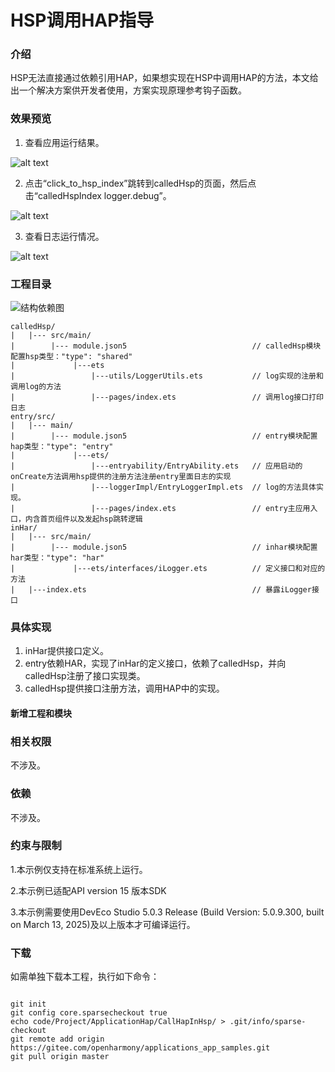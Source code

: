 # HSP调用HAP指导

### 介绍

HSP无法直接通过依赖引用HAP，如果想实现在HSP中调用HAP的方法，本文给出一个解决方案供开发者使用，方案实现原理参考钩子函数。

### 效果预览

1. 查看应用运行结果。

![alt text](figures/call-hap-in-hsp/image-31.png)

2. 点击“click_to_hsp_index”跳转到calledHsp的页面，然后点击“calledHspIndex logger.debug”。

![alt text](figures/call-hap-in-hsp/image-32.png)

3. 查看日志运行情况。

![alt text](figures/call-hap-in-hsp/image-33.png)

### 工程目录

![结构依赖图](figures/call-hap-in-hsp/image.png)

```
calledHsp/
|   |--- src/main/
|        |--- module.json5                            // calledHsp模块配置hsp类型："type": "shared"
|             |---ets
|                 |---utils/LoggerUtils.ets           // log实现的注册和调用log的方法
|                 |---pages/index.ets                 // 调用log接口打印日志
entry/src/
|   |--- main/
|        |--- module.json5                            // entry模块配置hap类型："type": "entry"
|             |---ets/
|                 |---entryability/EntryAbility.ets   // 应用启动的onCreate方法调用hsp提供的注册方法注册entry里面日志的实现
|                 |---loggerImpl/EntryLoggerImpl.ets  // log的方法具体实现。
|                 |---pages/index.ets                 // entry主应用入口，内含首页组件以及发起hsp跳转逻辑
inHar/
|   |--- src/main/
|        |--- module.json5                            // inhar模块配置har类型："type": "har"
|             |---ets/interfaces/iLogger.ets          // 定义接口和对应的方法
|   |---index.ets                                     // 暴露iLogger接口
``` 


### 具体实现

1. inHar提供接口定义。
2. entry依赖HAR，实现了inHar的定义接口，依赖了calledHsp，并向calledHsp注册了接口实现类。
3. calledHsp提供接口注册方法，调用HAP中的实现。

#### 新增工程和模块

### 相关权限

不涉及。

### 依赖

不涉及。

### 约束与限制

1.本示例仅支持在标准系统上运行。

2.本示例已适配API version 15 版本SDK

3.本示例需要使用DevEco Studio 5.0.3 Release (Build Version: 5.0.9.300, built on March 13, 2025)及以上版本才可编译运行。

### 下载

如需单独下载本工程，执行如下命令：
```

git init  
git config core.sparsecheckout true  
echo code/Project/ApplicationHap/CallHapInHsp/ > .git/info/sparse-checkout  
git remote add origin https://gitee.com/openharmony/applications_app_samples.git  
git pull origin master

```
